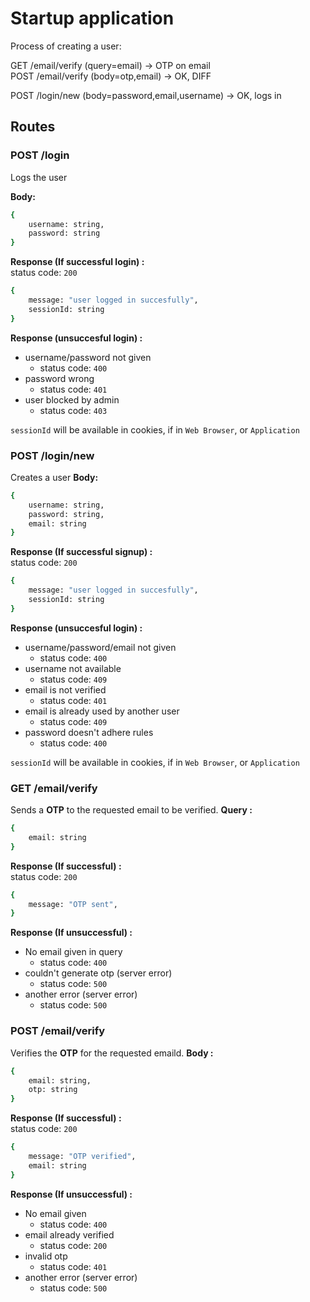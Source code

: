 # Startup application

Process of creating a user:

GET /email/verify (query=email) -> OTP on email\
POST /email/verify (body=otp,email) -> OK, DIFF

POST /login/new (body=password,email,username) -> OK, logs in

## Routes

### POST /login

Logs the user

**Body:**

```sh
{
    username: string,
    password: string
}
```

**Response (If successful login) :**\
status code: `200`

```sh
{
    message: "user logged in succesfully",
    sessionId: string
}
```

**Response (unsuccesful login) :**

- username/password not given
  - status code: `400`
- password wrong
  - status code: `401`
- user blocked by admin
  - status code: `403`

`sessionId` will be available in cookies, if in `Web Browser`, or `Application`

### POST /login/new

Creates a user
**Body:**

```sh
{
    username: string,
    password: string,
    email: string
}
```

**Response (If successful signup) :**\
status code: `200`

```sh
{
    message: "user logged in succesfully",
    sessionId: string
}
```

**Response (unsuccesful login) :**

- username/password/email not given
  - status code: `400`
- username not available
  - status code: `409`
- email is not verified
  - status code: `401`
- email is already used by another user
  - status code: `409`
- password doesn't adhere rules
  - status code: `400`

`sessionId` will be available in cookies, if in `Web Browser`, or `Application`

### GET /email/verify

Sends a **OTP** to the requested email to be verified.
**Query :**

```sh
{
    email: string
}
```

**Response (If successful) :**\
status code: `200`

```sh
{
    message: "OTP sent",
}
```

**Response (If unsuccessful) :**

- No email given in query
  - status code: `400`
- couldn't generate otp (server error)
  - status code: `500`
- another error (server error)
  - status code: `500`

### POST /email/verify

Verifies the **OTP** for the requested emaild.
**Body :**

```sh
{
    email: string,
    otp: string
}
```

**Response (If successful) :**\
status code: `200`

```sh
{
    message: "OTP verified",
    email: string
}
```

**Response (If unsuccessful) :**

- No email given
  - status code: `400`
- email already verified
  - status code: `200`
- invalid otp
  - status code: `401`
- another error (server error)
  - status code: `500`
